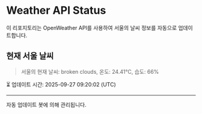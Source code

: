 
# Weather API Status

이 리포지토리는 OpenWeather API를 사용하여 서울의 날씨 정보를 자동으로 업데이트합니다.

## 현재 서울 날씨
> 서울의 현재 날씨: broken clouds, 온도: 24.41°C, 습도: 66%

⏳ 업데이트 시간: 2025-09-27 09:20:02 (UTC)

---
자동 업데이트 봇에 의해 관리됩니다.
